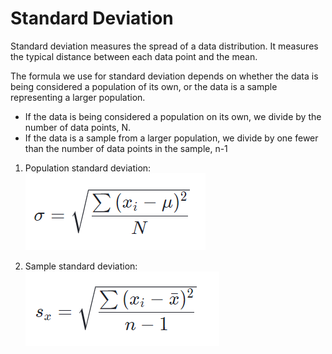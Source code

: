 # Standard Deviation

Standard deviation measures the spread of a data distribution. It measures the typical distance between each data point and the mean.

The formula we use for standard deviation depends on whether the data is being considered a population of its own, or the data is a sample representing a larger population.
- If the data is being considered a population on its own, we divide by the number of data points, N.
- If the data is a sample from a larger population, we divide by one fewer than the number of data points in the sample, n-1 

1. Population standard deviation:
![img.png](images/img_3.png)

2. Sample standard deviation:
![img_1.png](images/img_4.png)